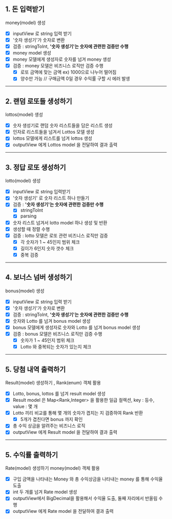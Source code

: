 ## 1. **돈 입력받기**
money(model) 생성
   
- [X] inputView 로 string 입력 받기
- [X] '숫자 생성기'가 숫자로 변환 
- [X] 검증 : stringToInt, **'숫자 생성기'는 숫자에 관련한 검증만 수행**
- [X] money model 생성
- [X] money 모델에게 생성자로 숫자를 넘겨 money 생성 
- [X] 검증 : money 모델은 비즈니스 로직만 검증 수행
  - [X] 로또 금액에 맞는 금액 ex) 1000으로 나누어 떨어짐
  - [X] 양수만 가능 // 구매금액 0일 경우 수익률 구할 시 에러 발생
***
## 2. **랜덤 로또들 생성하기**
lottos(model) 생성
   
- [X] 숫자 생성기로 랜덤 숫자 리스트들을 담은 리스트 생성
- [X] 인자로 리스트들을 넘겨서 Lottos 모델 생성
- [X] lottos 모델에게 리스트를 넘겨 lottos 생성
- [X] outputView 에게 Lottos model 을 전달하여 결과 출력
***
## 3. **정답 로또 생성하기**
lotto(model) 생성
   
- [X] inputView 로 string 입력받기
- [X] '숫자 생성기' 로 숫자 리스트 하나 만들기
- [X] 검증 : **'숫자 생성기'는 숫자에 관련한 검증만 수행**
  - [X] stringToInt
  - [X] parsing
- [X] 숫자 리스트 넘겨서 lotto model 하나 생성 및 반환
- [X] 생성할 때 정렬 수행
- [X] 검증 : lotto 모델은 로또 관련 비즈니스 로직만 검증
  - [X] 각 숫자가 1 ~ 45인지 범위 체크
  - [X] 길이가 6인지 숫자 갯수 체크
  - [X] 중복 검증
***
## 4. **보너스 넘버 생성하기**
bonus(model) 생성
   
- [X] inputView 로 string 입력 받기
- [X] '숫자 생성기'가 숫자로 변환
- [X] 검증 : stringToInt, **'숫자 생성기'는 숫자에 관련한 검증만 수행**
- [X] 숫자와 Lotto 를 넘겨 bonus model 생성
- [X] bonus 모델에게 생성자로 숫자와 Lotto 를 넘겨 bonus model 생성
- [X] 검증 : bonus 모델은 비즈니스 로직만 검증 수행
  - [X] 숫자가 1 ~ 45인지 범위 체크
  - [X] Lotto 와 중복되는 숫자가 있는지 체크
***
## 5. **당첨 내역 출력하기**
Result(model) 생성하기 ,
Rank(enum) 객체 활용

- [X] Lotto, bonus, lottos 를 넘겨 result model 생성
- [X] Result model 은 Map<Rank,Integer> 을 활용한 일급 컬렉션, key : 등수, value : 몇 개
- [X] Lotto 끼리 비교를 통해 몇 개의 숫자가 겹치는 지 검증하여 Rank 반환
  - [X] 5개가 겹친다면 bonus 까지 확인
- [X] 총 수익 상금을 알려주는 비즈니스 로직
- [X] outputView 에게 Result model 을 전달하여 결과 출력
***
## 5. **수익률 출력하기**
Rate(model) 생성하기
money(model) 객체 활용
  
- [X] 구입 금액을 나타내는 Money 와 총 수익상금을 나타내는 money 를 통해 수익율 도출
- [X] int 두 개를 넘겨 Rate model 생성
- [X] outputView에서 BigDecimal을 활용해서 수익율 도출, 둘째 자리에서 반올림 수행
- [X] outputView 에게 Rate model 을 전달하여 결과 출력